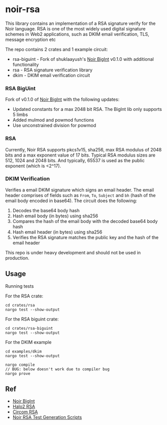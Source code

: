 # noir-rsa

This library contains an implementation of a RSA signature verify for the Noir language. RSA is one of the most widely used digital signature schemes in Web2 applications, such as DKIM email verification, TLS, message encryption etc

The repo contains 2 crates and 1 example circuit:
- rsa-biguint - Fork of shuklaayush's [Noir BigInt](https://github.com/shuklaayush/noir-bigint/) v0.1.0 with additional functionality
- rsa - RSA signature verification library
- dkim - DKIM email verification circuit

### RSA BigUint
Fork of v0.1.0 of [Noir BigInt](https://github.com/shuklaayush/noir-bigint) with the following updates:
- Updated constants for a max 2048 bit RSA. The BigInt lib only supports 5 limbs
- Added mulmod and powmod functions
- Use unconstrained division for powmod

### RSA
Currently, Noir RSA supports pkcs1v15, sha256, max RSA modulus of 2048 bits and a max exponent value of 17 bits. Typical RSA modulus sizes are 512, 1024 and 2048 bits. And typically, 65537 is used as the public exponent (which is <2^17). 

### DKIM Verification
Verifies a email DKIM signature which signs an email header. The email header comprises of fields such as `From`, `To`, `Subject` and `bh` (hash of the email body encoded in base64). The circuit does the following:
1. Decodes the base64 body hash
2. Hash email body (in bytes) using sha256
3. Compares the hash of the email body with the decoded base64 body hash
4. Hash email header (in bytes) using sha256
5. Verifies the RSA signature matches the public key and the hash of the email header

This repo is under heavy development and should not be used in production.

## Usage
Running tests

For the RSA crate:
```
cd crates/rsa
nargo test --show-output
```

For the RSA biguint crate:
```
cd crates/rsa-biguint
nargo test --show-output
```

For the DKIM example
```
cd examples/dkim
nargo test --show-output

nargo compile
// BUG: below doesn't work due to compiler bug
nargo prove
```

## Ref
- [Noir BigInt](https://github.com/shuklaayush/noir-bigint/)
- [Halo2 RSA](https://github.com/zkemail/halo2-rsa) 
- [Circom RSA](https://github.com/zkp-application/circom-rsa-verify)
- [Noir RSA Test Generation Scripts](https://github.com/SetProtocol/noir_rsa_scripts)